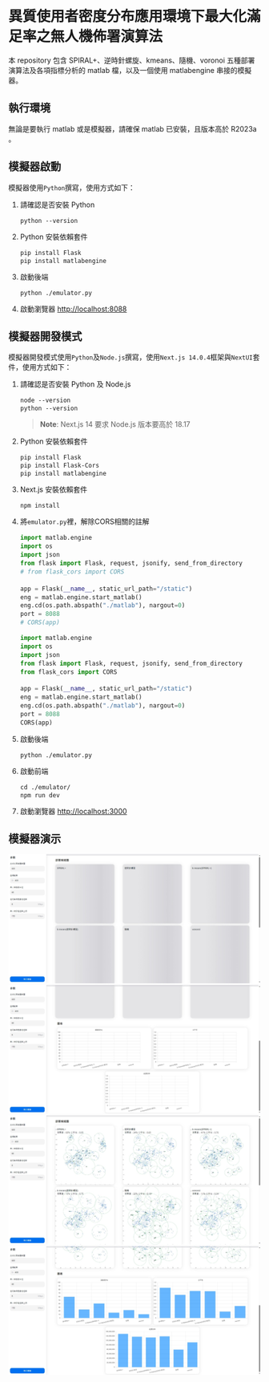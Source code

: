 # 異質使用者密度分布應用環境下最大化滿足率之無人機佈署演算法
本 repository 包含 SPIRAL+、逆時針螺旋、kmeans、隨機、voronoi 五種部署演算法及各項指標分析的 matlab 檔，以及一個使用 matlabengine 串接的模擬器。 

## 執行環境
無論是要執行 matlab 或是模擬器，請確保 matlab 已安裝，且版本高於 R2023a 。

## 模擬器啟動
模擬器使用`Python`撰寫，使用方式如下：

1. 請確認是否安裝 Python
    ```
    python --version
    ```

2. Python 安裝依賴套件
    ```
    pip install Flask
    pip install matlabengine 
    ```

3. 啟動後端
   ```
   python ./emulator.py
   ```

5. 啟動瀏覽器 [http://localhost:8088](http://localhost:8088)

## 模擬器開發模式
模擬器開發模式使用`Python`及`Node.js`撰寫，使用`Next.js 14.0.4`框架與`NextUI`套件，使用方式如下：

1. 請確認是否安裝 Python 及 Node.js
    ```
    node --version
    python --version
    ```
    > **Note**:
    > Next.js 14 要求 Node.js 版本要高於 18.17

2. Python 安裝依賴套件
    ```
    pip install Flask
    pip install Flask-Cors
    pip install matlabengine
    ```

3. Next.js 安裝依賴套件
    ```
    npm install
    ```

4. 將`emulator.py`裡，解除CORS相關的註解
    ```python
    import matlab.engine
    import os
    import json
    from flask import Flask, request, jsonify, send_from_directory
    # from flask_cors import CORS

    app = Flask(__name__, static_url_path="/static")
    eng = matlab.engine.start_matlab()
    eng.cd(os.path.abspath("./matlab"), nargout=0)
    port = 8088
    # CORS(app)
    ```
    ```python
    import matlab.engine
    import os
    import json
    from flask import Flask, request, jsonify, send_from_directory
    from flask_cors import CORS

    app = Flask(__name__, static_url_path="/static")
    eng = matlab.engine.start_matlab()
    eng.cd(os.path.abspath("./matlab"), nargout=0)
    port = 8088
    CORS(app)
    ```

6. 啟動後端
   ```
   python ./emulator.py
   ```

7. 啟動前端
   ```
   cd ./emulator/
   npm run dev
   ```

8. 啟動瀏覽器 [http://localhost:3000](http://localhost:3000)


## 模擬器演示
![模擬器1](https://github.com/PMinn/Deployment-of-UAV-BSs/blob/main/images/1.jpeg?raw=true)
![模擬器2](https://github.com/PMinn/Deployment-of-UAV-BSs/blob/main/images/2.jpeg?raw=true)
![模擬器3](https://github.com/PMinn/Deployment-of-UAV-BSs/blob/main/images/3.jpeg?raw=true)
![模擬器4](https://github.com/PMinn/Deployment-of-UAV-BSs/blob/main/images/4.jpeg?raw=true)